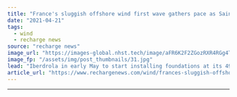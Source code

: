 ```yaml
---
title: "France's sluggish offshore wind first wave gathers pace as Saint-Brieuc build starts"
date: "2021-04-21"
tags: 
  - wind
  - recharge news
source: "recharge news"
image_url: "https://images-global.nhst.tech/image/aFR6K2F2ZGozRXR4RGg4TnMxc2Rsc054aGlyNG5nVE1FL1BpZk1MQldsST0=/nhst/binary/be12bbff3eb2cf79606db76f519ebebf"
image_fp: "/assets/img/post_thumbnails/31.jpg"
lead: "Iberdrola in early May to start installing foundations at its 496MW Saint-Brieuc project off Brittany"
article_url: "https://www.rechargenews.com/wind/frances-sluggish-offshore-wind-first-wave-gathers-pace-as-saint-brieuc-build-starts/2-1-998894"
---
```


---
